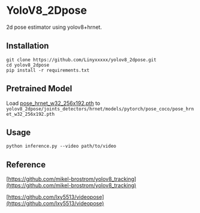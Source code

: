 # YoloV8_2Dpose

2d pose estimator using yolov8+hrnet.

## Installation

```
git clone https://github.com/Linyxxxxx/yolov8_2dpose.git
cd yolov8_2dpose
pip install -r requirements.txt
```

## Pretrained Model

Load [pose_hrnet_w32_256x192.pth](https://drive.google.com/drive/folders/1nzM_OBV9LbAEA7HClC0chEyf_7ECDXYA) to `yolov8_2dpose/joints_detectors/hrnet/models/pytorch/pose_coco/pose_hrnet_w32_256x192.pth`

## Usage

```
python inference.py --video path/to/video
```

## Reference

[https://github.com/mikel-brostrom/yolov8_tracking](https://github.com/mikel-brostrom/yolov8_tracking)

[https://github.com/lxy5513/videopose](https://github.com/lxy5513/videopose)
